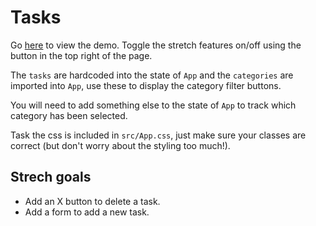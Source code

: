 # Tasks

Go [here](https://mod-4-week-1-todo.herokuapp.com/) to view the demo. Toggle the stretch features on/off using the button in the top right of the page.

The `tasks` are hardcoded into the state of `App` and the `categories` are imported into `App`, use these to display the category filter buttons.

You will need to add something else to the state of `App` to track which category has been selected.

Task the css is included in `src/App.css`, just make sure your classes are correct (but don't worry about the styling too much!).

## Strech goals

- Add an X button to delete a task.
- Add a form to add a new task.
